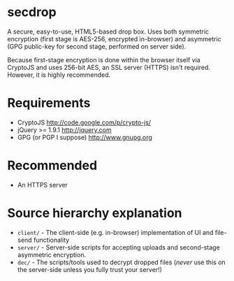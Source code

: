 secdrop
=======

A secure, easy-to-use, HTML5-based drop box. Uses both symmetric encryption (first stage is AES-256, encrypted in-browser) and asymmetric (GPG public-key for second stage, performed on server side).

Because first-stage encryption is done within the browser itself via CryptoJS and uses 256-bit AES, an SSL server (HTTPS) isn't required. However, it is highly recommended.

Requirements
============

* CryptoJS <http://code.google.com/p/crypto-js/>
* jQuery >= 1.9.1 <http://jquery.com>
* GPG (or PGP I suppose) <http://www.gnupg.org> 

Recommended
===========

* An HTTPS server

Source hierarchy explanation
============================

* `client/` - The client-side (e.g. in-browser) implementation of UI and file-send functionality
* `server/` - Server-side scripts for accepting uploads and second-stage asymmetric encryption.
* `dec/` - The scripts/tools used to decrypt dropped files (_never_ use this on the server-side unless you fully trust your server!)